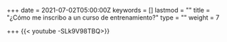+++
date = 2021-07-02T05:00:00Z
keywords = []
lastmod = ""
title = "¿Cómo me inscribo a un curso de entrenamiento?"
type = ""
weight = 7

+++
{{< youtube -SLk9V98TBQ>}}